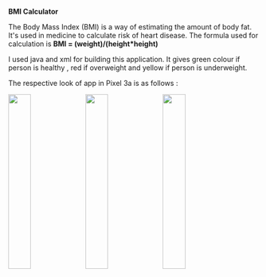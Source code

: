 **BMI Calculator**

The Body Mass Index (BMI) is a way of estimating the amount of body fat. It's used in medicine to calculate risk of heart disease.
The formula used for calculation is 
**BMI = (weight)/(height*height)**

I used java and xml for building this application.
It gives green colour if person is healthy , red if overweight and yellow if person is underweight.

The respective look of app in Pixel 3a is as follows :

<span><img src="https://user-images.githubusercontent.com/78803509/209947426-c629e02b-2228-411a-9246-96955022d683.png" width="30%"></span>
<span><img src="https://user-images.githubusercontent.com/78803509/209947818-5d030a8a-cc05-460f-8bd5-38f6d25de91e.png" width="30%"></span>
<span><img src="https://user-images.githubusercontent.com/78803509/209948005-40c567ea-3fd2-41cc-8c43-5f33b065d170.png" width="30%"></span>


